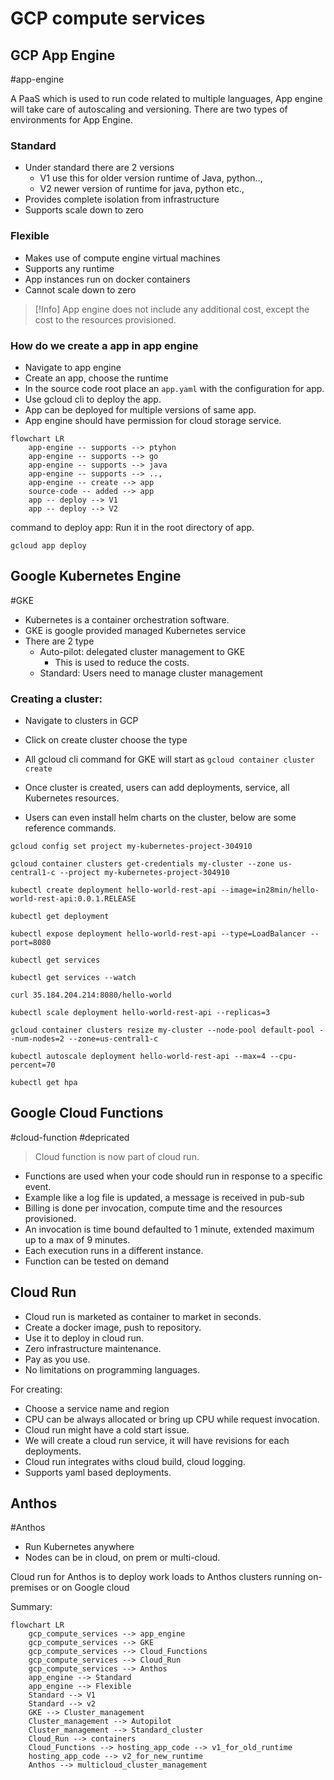 # GCP compute services

## GCP App Engine
#app-engine

A PaaS which is used to run code related to multiple languages, App engine will take care of autoscaling and versioning. There are two types of environments for App Engine.

### Standard

- Under standard there are 2 versions
	- V1 use this for older version runtime of Java, python..,
	- V2 newer version of runtime for java, python etc.,
- Provides complete isolation from infrastructure
- Supports scale down to zero

### Flexible

- Makes use of compute engine virtual machines
- Supports any runtime
- App instances run on docker containers
- Cannot scale down to zero

>[!Info]
>App engine does not include any additional cost, except the cost to the resources provisioned.

### How do we create a app in app engine

- Navigate to app engine 
- Create an app, choose the runtime
- In the source code root place an `app.yaml` with the configuration for app.
- Use gcloud cli to deploy the app.
- App can be deployed for multiple versions of same app.
- App engine should have permission for cloud storage service.

```mermaid
flowchart LR
	app-engine -- supports --> ptyhon
	app-engine -- supports --> go
	app-engine -- supports --> java
	app-engine -- supports --> ..,
	app-engine -- create --> app
	source-code -- added --> app
	app -- deploy --> V1
	app -- deploy --> V2
```

command to deploy app: Run it in the root directory of app.

```shell
gcloud app deploy
```

## Google Kubernetes Engine
#GKE

- Kubernetes is a container orchestration software.
- GKE is google provided managed Kubernetes service
- There are 2 type
	- Auto-pilot: delegated cluster management to GKE
		- This is used to reduce the costs.
	- Standard: Users need to manage cluster management

### Creating a cluster: 

- Navigate to clusters in GCP
- Click on create cluster choose the type
- All gcloud cli command for GKE will start as `gcloud container cluster create`

- Once cluster is created, users can add deployments, service, all Kubernetes resources.
- Users can even install helm charts on the cluster, below are some reference commands.

```shell
gcloud config set project my-kubernetes-project-304910

gcloud container clusters get-credentials my-cluster --zone us-central1-c --project my-kubernetes-project-304910

kubectl create deployment hello-world-rest-api --image=in28min/hello-world-rest-api:0.0.1.RELEASE

kubectl get deployment

kubectl expose deployment hello-world-rest-api --type=LoadBalancer --port=8080

kubectl get services

kubectl get services --watch

curl 35.184.204.214:8080/hello-world

kubectl scale deployment hello-world-rest-api --replicas=3

gcloud container clusters resize my-cluster --node-pool default-pool --num-nodes=2 --zone=us-central1-c

kubectl autoscale deployment hello-world-rest-api --max=4 --cpu-percent=70

kubectl get hpa
```


## Google Cloud Functions
#cloud-function #depricated

> Cloud function is now part of cloud run.

- Functions are used when your code should run in response to a specific event.
- Example like a log file is updated, a message is received in pub-sub
- Billing is done per invocation, compute time and the resources provisioned.
- An invocation is time bound defaulted to 1 minute, extended maximum up to a max of 9 minutes.
- Each execution runs in a different instance.
- Function can be tested on demand



## Cloud Run

- Cloud run is marketed as container to market in seconds.
- Create a docker image, push to repository.
- Use it to deploy in cloud run.
- Zero infrastructure maintenance.
- Pay as you use.
- No limitations on programming languages.

For creating:

- Choose a service name and region 
- CPU can be always allocated or bring up CPU while request invocation.
- Cloud run might have a cold start issue.
- We will create a cloud run service, it will have revisions for each deployments.
- Cloud run integrates withs cloud build, cloud logging.
- Supports yaml based deployments.


## Anthos
#Anthos

- Run Kubernetes anywhere
- Nodes can be in cloud, on prem or multi-cloud.

Cloud run for Anthos is to deploy work loads to Anthos clusters running on-premises or on Google cloud


Summary:

```mermaid
flowchart LR
	gcp_compute_services --> app_engine
	gcp_compute_services --> GKE
	gcp_compute_services --> Cloud_Functions
	gcp_compute_services --> Cloud_Run
	gcp_compute_services --> Anthos
	app_engine --> Standard
	app_engine --> Flexible
	Standard --> V1
	Standard --> v2
	GKE --> Cluster_management
	Cluster_management --> Autopilot
	Cluster_management --> Standard_cluster
	Cloud_Run --> containers
	Cloud_Functions --> hosting_app_code --> v1_for_old_runtime
	hosting_app_code --> v2_for_new_runtime
	Anthos --> multicloud_cluster_management
	
```

